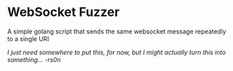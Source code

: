 # WebSocket Fuzzer

A simple golang script that sends the same websocket message repeatedly to a single URI

*I just need somewhere to put this, for now, but I might actually turn this into something... -rs0n*
